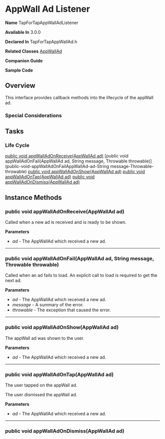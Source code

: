 # AppWall Ad Listener

**Name** TapForTapAppWallAdListener

**Available In**   3.0.0

**Declared In**    TapForTapAppWallAd.h

**Related Classes**  [AppWallAd](appWall_ad.md)

**Companion Guide** 

**Sample Code**     

## Overview

This interface provides callback methods into the lifecycle of the appWall ad.

### Special Considerations

## Tasks

### Life Cycle
[public void appWallAdOnReceive(AppWallAd ad)](public-void-appWallAdOnReceiveAppWallAd-ad)
[public void appWallAdOnFail(AppWallAd ad, String message, Throwable throwable)](public-void-appWallAdOnFailAppWallAd-ad-String message-Throwable-throwable)
[public void appWallAdOnShow(AppWallAd ad)](public-void-appWallAdOnShowAppWallAd-ad)
[public void appWallAdOnTap(AppWallAd ad)](public-void-appWallAdOnTapAppWallAd-ad)
[public void appWallAdOnDismiss(AppWallAd ad)](public-void-appWallAdOnDismissAppWallAd-ad)

## Instance Methods

### public void appWallAdOnReceive(AppWallAd ad)

Called when a new ad is received and is ready to be shown.

**Parameters**

  - _ad_ - The AppWallAd which received a new ad.

---

### public void appWallAdOnFail(AppWallAd ad, String message, Throwable throwable)

Called when an ad fails to load. An explicit call to load is required to get the next ad.

**Parameters**

  - _ad_ - The AppWallAd which received a new ad.
  - _message_ - A summary of the error.
  - _throwable_ - The exception that caused the error.

---

### public void appWallAdOnShow(AppWallAd ad)

The appWall ad was shown to the user.

**Parameters**

  - _ad_ - The AppWallAd which received a new ad.

---

### public void appWallAdOnTap(AppWallAd ad)

The user tapped on the appWall ad.

The user dismissed the appWall ad.

**Parameters**

  - _ad_ - The AppWallAd which received a new ad.

---

### public void appWallAdOnDismiss(AppWallAd ad)
